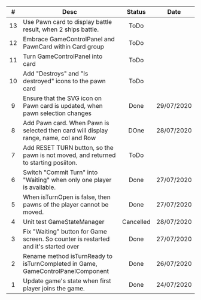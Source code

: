 | #  | Desc                                                                                 |  Status   |    Date    |
|:--:|--------------------------------------------------------------------------------------|:---------:|:----------:|
| 13 | Use Pawn card to display battle result, when 2 ships battle.                         |   ToDo    |            |
| 12 | Embrace GameControlPanel and PawnCard within Card group                              |   ToDo    |            |
| 11 | Turn GameControlPanel into card                                                      |   ToDo    |            |
| 10 | Add "Destroys" and "Is destroyed" icons to the pawn card                             |   ToDo    |            |
| 9  | Ensure that the SVG icon on Pawn card is updated, when pawn selection changes        |   Done    | 29/07/2020 |
| 8  | Add Pawn card. When Pawn is selected then card will display range, name, col and Row |   DOne    | 28/07/2020 |
| 7  | Add RESET TURN button, so the pawn is not moved, and returned to starting posiiton.  |   ToDo    |            |
| 6  | Switch "Commit Turn" into "Waiting" when only one player is available.               |   Done    | 27/07/2020 |
| 5  | When isTurnOpen is false, then pawns of the player cannot be moved.                  |   Done    | 27/07/2020 |
| 4  | Unit test GameStateManager                                                           | Cancelled | 28/07/2020 |
| 3  | Fix "Waiting" button for Game screen. So counter is restarted and it's started over  |   Done    | 27/07/2020 |
| 2  | Rename method isTurnReady to isTurnCompleted in Game, GameControlPanelComponent      |   Done    | 26/07/2020 |
| 1  | Update game's state when first player joins the game.                                |   Done    | 24/07/2020 |